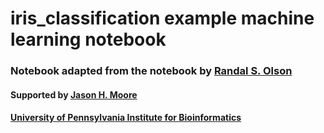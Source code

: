 # iris_classification example machine learning notebook

### Notebook adapted from the notebook by [Randal S. Olson](http://www.randalolson.com/)
#### Supported by [Jason H. Moore](http://www.epistasis.org/)
#### [University of Pennsylvania Institute for Bioinformatics](http://upibi.org/)
